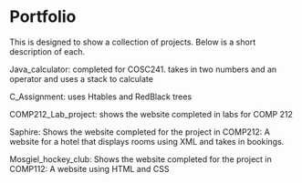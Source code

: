 # Portfolio
This is designed to show a collection of projects. 
Below is a short description of each.

Java_calculator: completed for COSC241. takes in two numbers and an operator and uses a stack to calculate

C_Assignment: uses Htables and RedBlack trees 

COMP212_Lab_project: shows the website completed in labs for COMP 212

Saphire: Shows the website completed for the project in COMP212: A website for a hotel that displays rooms using XML 
and takes in bookings.

Mosgiel_hockey_club: Shows the website completed for the project in COMP112: A website using HTML and CSS
